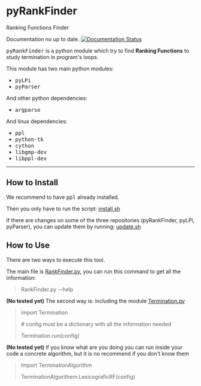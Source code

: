 # pyRankFinder
Ranking Functions Finder

Documentation no up to date.
[![Documentation Status](https://readthedocs.org/projects/pyrankfinder/badge/?version=latest)](http://pyrankfinder.readthedocs.io/en/latest/?badge=latest)

<kbd>pyRankFinder</kbd> is a python module which try to find **Ranking Functions** to study termination in program's loops. 

This module has two main python modules:
- <kbd>pyLPi</kbd>
- <kbd>pyParser</kbd>

And other python dependencies:
- <kbd>argparse</kbd>

And linux dependencies:
- <kbd>ppl</kbd>
- <kbd>python-tk</kbd>
- <kbd>cython</kbd>
- <kbd>libgmp-dev</kbd>
- <kbd>libppl-dev</kbd>

----------

How to Install
------------------

We recommend to have <kbd>ppl</kbd> already installed.

Then you only have to run the script: [install.sh](install.sh)

If there are changes on some of the three repositories (pyRankFinder, pyLPi, pyParser),
you can update them by running: [update.sh](update.sh)

How to Use
---------------

There are two ways to execute this tool. 

The main file is [RankFinder.py](pyRankFinder/RankFinder.py),
you can run this command to get all the information:
> RankFinder.py --help


**(No tested yet)** The second way is: including the module [Termination.py](pyRankFinder/Termination.py)
> import Termination
>
> \# config must be a dictionary with all the information needed
> 
> Termination.run(config)

**(No tested yet)** If you know what are you doing you can run inside your code a concrete algorithm, but it is no recommend if you don't know them

> Import TerminationAlgorithm
>
> TerminationAlgorithem.LexicograficRF(config)

